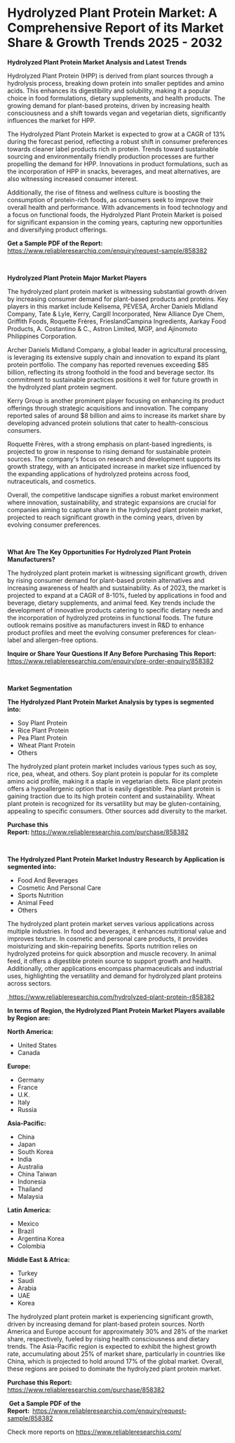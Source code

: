 <p><h1>Hydrolyzed Plant Protein Market: A Comprehensive Report of its Market Share & Growth Trends 2025 - 2032</h1></p><p><strong>Hydrolyzed Plant Protein Market Analysis and Latest Trends</strong></p>
<p><p>Hydrolyzed Plant Protein (HPP) is derived from plant sources through a hydrolysis process, breaking down protein into smaller peptides and amino acids. This enhances its digestibility and solubility, making it a popular choice in food formulations, dietary supplements, and health products. The growing demand for plant-based proteins, driven by increasing health consciousness and a shift towards vegan and vegetarian diets, significantly influences the market for HPP.</p><p>The Hydrolyzed Plant Protein Market is expected to grow at a CAGR of 13% during the forecast period, reflecting a robust shift in consumer preferences towards cleaner label products rich in protein. Trends toward sustainable sourcing and environmentally friendly production processes are further propelling the demand for HPP. Innovations in product formulations, such as the incorporation of HPP in snacks, beverages, and meat alternatives, are also witnessing increased consumer interest.</p><p>Additionally, the rise of fitness and wellness culture is boosting the consumption of protein-rich foods, as consumers seek to improve their overall health and performance. With advancements in food technology and a focus on functional foods, the Hydrolyzed Plant Protein Market is poised for significant expansion in the coming years, capturing new opportunities and diversifying product offerings.</p></p>
<p><strong>Get a Sample PDF of the Report:&nbsp;</strong> <a href="https://www.reliableresearchiq.com/enquiry/request-sample/858382?utm_campaign=2346&utm_medium=2&utm_source=Github&utm_content=ia&utm_term=15022025&utm_id=hydrolyzed-plant-protein">https://www.reliableresearchiq.com/enquiry/request-sample/858382</a></p>
<p>&nbsp;</p>
<p><strong>Hydrolyzed Plant Protein Major Market Players</strong></p>
<p><p>The hydrolyzed plant protein market is witnessing substantial growth driven by increasing consumer demand for plant-based products and proteins. Key players in this market include Kelisema, PEVESA, Archer Daniels Midland Company, Tate & Lyle, Kerry, Cargill Incorporated, New Alliance Dye Chem, Griffith Foods, Roquette Frères, FrieslandCampina Ingredients, Aarkay Food Products, A. Costantino & C., Astron Limited, MGP, and Ajinomoto Philippines Corporation. </p><p>Archer Daniels Midland Company, a global leader in agricultural processing, is leveraging its extensive supply chain and innovation to expand its plant protein portfolio. The company has reported revenues exceeding $85 billion, reflecting its strong foothold in the food and beverage sector. Its commitment to sustainable practices positions it well for future growth in the hydrolyzed plant protein segment.</p><p>Kerry Group is another prominent player focusing on enhancing its product offerings through strategic acquisitions and innovation. The company reported sales of around $8 billion and aims to increase its market share by developing advanced protein solutions that cater to health-conscious consumers. </p><p>Roquette Frères, with a strong emphasis on plant-based ingredients, is projected to grow in response to rising demand for sustainable protein sources. The company's focus on research and development supports its growth strategy, with an anticipated increase in market size influenced by the expanding applications of hydrolyzed proteins across food, nutraceuticals, and cosmetics.</p><p>Overall, the competitive landscape signifies a robust market environment where innovation, sustainability, and strategic expansions are crucial for companies aiming to capture share in the hydrolyzed plant protein market, projected to reach significant growth in the coming years, driven by evolving consumer preferences.</p></p>
<p>&nbsp;</p>
<p><strong>What Are The Key Opportunities For Hydrolyzed Plant Protein Manufacturers?</strong></p>
<p><p>The hydrolyzed plant protein market is witnessing significant growth, driven by rising consumer demand for plant-based protein alternatives and increasing awareness of health and sustainability.  As of 2023, the market is projected to expand at a CAGR of 8-10%, fueled by applications in food and beverage, dietary supplements, and animal feed. Key trends include the development of innovative products catering to specific dietary needs and the incorporation of hydrolyzed proteins in functional foods. The future outlook remains positive as manufacturers invest in R&D to enhance product profiles and meet the evolving consumer preferences for clean-label and allergen-free options.</p></p>
<p><strong>Inquire or Share Your Questions If Any Before Purchasing This Report:</strong> <a href="https://www.reliableresearchiq.com/enquiry/pre-order-enquiry/858382?utm_campaign=2346&utm_medium=2&utm_source=Github&utm_content=ia&utm_term=15022025&utm_id=hydrolyzed-plant-protein">https://www.reliableresearchiq.com/enquiry/pre-order-enquiry/858382</a></p>
<p>&nbsp;</p>
<p><strong>Market Segmentation</strong></p>
<p><strong>The Hydrolyzed Plant Protein Market Analysis by types is segmented into:</strong></p>
<p><ul><li>Soy Plant Protein</li><li>Rice Plant Protein</li><li>Pea Plant Protein</li><li>Wheat Plant Protein</li><li>Others</li></ul></p>
<p><p>The hydrolyzed plant protein market includes various types such as soy, rice, pea, wheat, and others. Soy plant protein is popular for its complete amino acid profile, making it a staple in vegetarian diets. Rice plant protein offers a hypoallergenic option that is easily digestible. Pea plant protein is gaining traction due to its high protein content and sustainability. Wheat plant protein is recognized for its versatility but may be gluten-containing, appealing to specific consumers. Other sources add diversity to the market.</p></p>
<p><strong>Purchase this Report:&nbsp;</strong><a href="https://www.reliableresearchiq.com/purchase/858382?utm_campaign=2346&utm_medium=2&utm_source=Github&utm_content=ia&utm_term=15022025&utm_id=hydrolyzed-plant-protein">https://www.reliableresearchiq.com/purchase/858382</a></p>
<p>&nbsp;</p>
<p><strong>The Hydrolyzed Plant Protein Market Industry Research by Application is segmented into:</strong></p>
<p><ul><li>Food And Beverages</li><li>Cosmetic And Personal Care</li><li>Sports Nutrition</li><li>Animal Feed</li><li>Others</li></ul></p>
<p><p>The hydrolyzed plant protein market serves various applications across multiple industries. In food and beverages, it enhances nutritional value and improves texture. In cosmetic and personal care products, it provides moisturizing and skin-repairing benefits. Sports nutrition relies on hydrolyzed proteins for quick absorption and muscle recovery. In animal feed, it offers a digestible protein source to support growth and health. Additionally, other applications encompass pharmaceuticals and industrial uses, highlighting the versatility and demand for hydrolyzed plant proteins across sectors.</p></p>
<p><a href="https://www.reliableresearchiq.com/hydrolyzed-plant-protein-r858382?utm_campaign=2346&utm_medium=2&utm_source=Github&utm_content=ia&utm_term=15022025&utm_id=hydrolyzed-plant-protein">&nbsp;https://www.reliableresearchiq.com/hydrolyzed-plant-protein-r858382</a></p>
<p><strong>In terms of Region, the Hydrolyzed Plant Protein Market Players available by Region are:</strong></p>
<p>
    <p> <strong> North America: </strong>
        <ul>
            <li>United States</li>
            <li>Canada</li>
        </ul>
        </p> 
    <p> <strong> Europe: </strong>
        <ul>
            <li>Germany</li>
            <li>France</li>
            <li>U.K.</li>
            <li>Italy</li>
            <li>Russia</li>
        </ul>
        </p> 
    <p> <strong> Asia-Pacific: </strong>
        <ul>
            <li>China</li>
            <li>Japan</li>
            <li>South Korea</li>
            <li>India</li>
            <li>Australia</li>
            <li>China Taiwan</li>
            <li>Indonesia</li>
            <li>Thailand</li>
            <li>Malaysia</li>
        </ul>
        </p> 
    <p> <strong> Latin America: </strong>
        <ul>
            <li>Mexico</li>
            <li>Brazil</li>
            <li>Argentina Korea</li>
            <li>Colombia</li>
        </ul>
        </p> 
    <p> <strong> Middle East & Africa: </strong>
        <ul>
            <li>Turkey</li>
            <li>Saudi</li>
            <li>Arabia</li>
            <li>UAE</li>
            <li>Korea</li>
        </ul>
    </p>
    </p>
<p><p>The hydrolyzed plant protein market is experiencing significant growth, driven by increasing demand for plant-based protein sources. North America and Europe account for approximately 30% and 28% of the market share, respectively, fueled by rising health consciousness and dietary trends. The Asia-Pacific region is expected to exhibit the highest growth rate, accumulating about 25% of market share, particularly in countries like China, which is projected to hold around 17% of the global market. Overall, these regions are poised to dominate the hydrolyzed plant protein market.</p></p>
<p><strong>Purchase this Report: </strong><a href="https://www.reliableresearchiq.com/purchase/858382?utm_campaign=2346&utm_medium=2&utm_source=Github&utm_content=ia&utm_term=15022025&utm_id=hydrolyzed-plant-protein">https://www.reliableresearchiq.com/purchase/858382</a></p>
<p>&nbsp;<strong>Get a Sample PDF of the Report:&nbsp;&nbsp;</strong><a href="https://www.reliableresearchiq.com/enquiry/request-sample/858382?utm_campaign=2346&utm_medium=2&utm_source=Github&utm_content=ia&utm_term=15022025&utm_id=hydrolyzed-plant-protein">https://www.reliableresearchiq.com/enquiry/request-sample/858382</a></p>
<p><strong></strong></p>
<p>Check more reports on <a href="https://www.reliableresearchiq.com/?utm_campaign=2346&utm_medium=2&utm_source=Github&utm_content=ia&utm_term=15022025&utm_id=hydrolyzed-plant-protein">https://www.reliableresearchiq.com/</a></p>